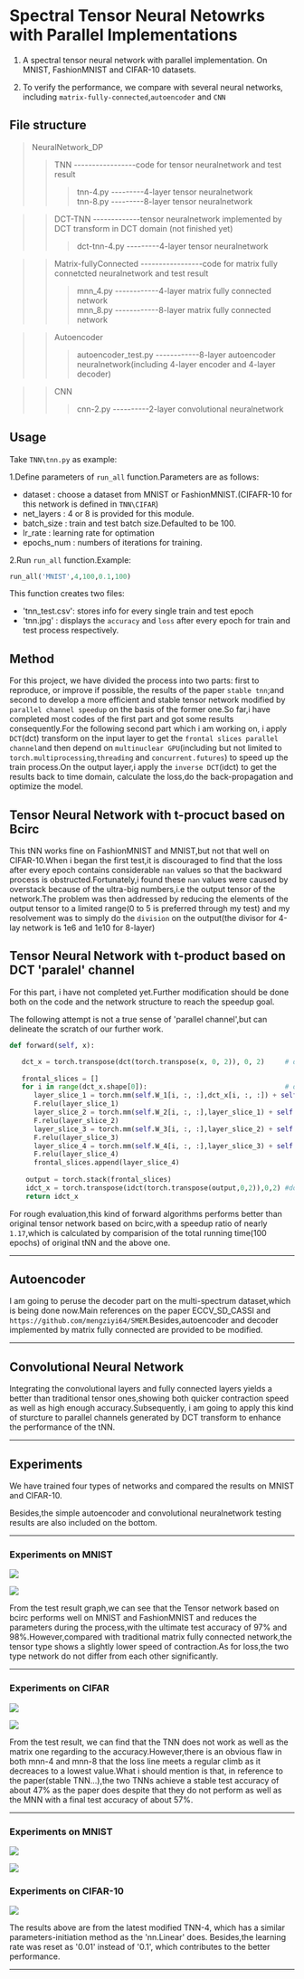 # Spectral Tensor Neural Netowrks with Parallel Implementations
1. A spectral tensor neural network with parallel implementation. On MNIST, FashionMNIST and CIFAR-10 datasets.  

2. To verify the performance, we compare with several neural networks, including `matrix-fully-connected`,`autoencoder` and `CNN`   

##  File structure
> NeuralNetwork_DP
>> TNN -----------------code for tensor neuralnetwork and test result
>>> tnn-4.py  ---------4-layer tensor neuralnetwork <br>
>>> tnn-8.py  ---------8-layer tensor neuralnetwork <br>

>>  DCT-TNN -------------tensor neuralnetwork implemented by DCT transform in DCT domain (not finished yet)
>>> dct-tnn-4.py  ---------4-layer tensor neuralnetwork <br>

>> Matrix-fullyConnected -----------------code for matrix fully connetcted neuralnetwork and test result
>>>  mnn_4.py ------------4-layer matrix fully connected network <br>
>>>  mnn_8.py ------------8-layer matrix fully connected network <br>

>> Autoencoder
>>> autoencoder_test.py ------------8-layer autoencoder neuralnetwork(including 4-layer encoder and 4-layer decoder)

>> CNN
>>> cnn-2.py  ----------2-layer convolutional neuralnetwork

## Usage
Take `TNN\tnn.py` as example:  

1.Define parameters of `run_all` function.Parameters are as follows:  
  * dataset : choose a dataset from MNIST or FashionMNIST.(CIFAFR-10 for this network is defined in `TNN\CIFAR`)
  * net_layers : 4 or 8 is provided for this module.
  * batch_size : train and test batch size.Defaulted to be 100.
  * lr_rate : learning rate for optimation
  * epochs_num : numbers of iterations for training.

2.Run `run_all` function.Example:  
  ```python
  run_all('MNIST',4,100,0.1,100)
  ```
  This function creates two files:
  * 'tnn_test.csv': stores info for every single train and test epoch
  * 'tnn.jpg' : displays the `accuracy` and `loss` after every epoch for train and test process respectively.
 
##  Method
For this project, we have divided the process into two parts: first to reproduce, or improve if possible, the results of the paper `stable tnn`;and second to develop a more efficient and stable tensor network modified by `parallel channel speedup` on the basis of the former one.So far,i have completed most codes of the first part and got some results consequently.For the following second part which i am working on, i apply `DCT`(dct) transform on the input layer to get the `frontal slices parallel channel`and then depend on `multinuclear GPU`(including but not limited to `torch.multiprocessing`,`threading` and `concurrent.futures`) to speed up the  train process.On the output layer,i apply the `inverse DCT`(idct) to get the results back to time domain, calculate the loss,do the back-propagation and optimize the model.

## Tensor Neural Network with t-procuct based on Bcirc
This tNN works fine on FashionMNIST and MNIST,but not that well on CIFAR-10.When i began the first test,it is discouraged to find that the loss after every epoch contains considerable `nan` values so that the backward process is obstructed.Fortunately,i found these `nan` values were caused by overstack because of the ultra-big numbers,i.e the output tensor of the network.The problem was then addressed by reducing the elements of the output tensor to a limited range(0 to 5 is preferred through my test) and my resolvement was to simply do the `division` on the output(the divisor for 4-lay network is 1e6 and 1e10 for 8-layer) 

## Tensor Neural Network with t-product based on DCT 'paralel' channel
For this part, i have not completed yet.Further modification should be done both on the code and the network structure to reach the speedup goal.  

The following attempt is not a true sense of 'parallel channel',but can delineate the scratch of our further work.
```python
def forward(self, x):

   dct_x = torch.transpose(dct(torch.transpose(x, 0, 2)), 0, 2)     # do the DCT transform along the third dimension
   
   frontal_slices = []
   for i in range(dct_x.shape[0]):                                  # do the fraontal-slice-wise matrix multiplication
      layer_slice_1 = torch.mm(self.W_1[i, :, :],dct_x[i, :, :]) + self.B_1[i, :, :]
      F.relu(layer_slice_1)
      layer_slice_2 = torch.mm(self.W_2[i, :, :],layer_slice_1) + self.B_2[i, :, :]
      F.relu(layer_slice_2)
      layer_slice_3 = torch.mm(self.W_3[i, :, :],layer_slice_2) + self.B_3[i, :, :]
      F.relu(layer_slice_3)
      layer_slice_4 = torch.mm(self.W_4[i, :, :],layer_slice_3) + self.B_4[i, :, :]
      F.relu(layer_slice_4)
      frontal_slices.append(layer_slice_4)
      
    output = torch.stack(frontal_slices)
    idct_x = torch.transpose(idct(torch.transpose(output,0,2)),0,2) #do the inverse DCT transform 
    return idct_x

```
For rough evaluation,this kind of forward algorithms performs better than original tensor network based on bcirc,with a speedup ratio of nearly `1.17`,which is calculated by comparision of the total running time(100 epochs) of original tNN and the above one. 
***

## Autoencoder
I am going to peruse the decoder part on the multi-spectrum dataset,which is being done now.Main references on the paper ECCV_SD_CASSI and `https://github.com/mengziyi64/SMEM`.Besides,autoencoder and decoder implemented by matrix fully connected are provided to be modified.
***

## Convolutional Neural Network
Integrating the convolutional layers and fully connected layers yields a better than traditional tensor ones,showing both quicker contraction speed as well as high enough accuracy.Subsequently, i am going to apply this kind of sturcture to parallel channels generated by DCT transform to enhance the performance of the tNN.
***

## Experiments
We have trained four types of networks and compared the results on MNIST and CIFAR-10. 

Besides,the simple autoencoder and convolutional neuralnetwork testing results are also included on the bottom. 
***
### Experiments on MNIST

![](https://github.com/hust512/Homomorphic_CP_Tensor_Dcomposition/raw/master/MNIST_loss.png)

![](https://github.com/hust512/Homomorphic_CP_Tensor_Dcomposition/raw/master/MNIST_acc.png)

From the test result graph,we can see that the Tensor network based on bcirc performs well on MNIST and FashionMNIST and reduces the parameters during the process,with the ultimate test accuracy of 97% and 98%.However,compared with traditional matrix fully connected network,the tensor type shows a slightly lower speed of contraction.As for loss,the two type network do not differ from each other significantly.  
***
### Experiments on CIFAR

![](https://github.com/hust512/Homomorphic_CP_Tensor_Dcomposition/raw/master/cifar10_loss.PNG)

![](https://github.com/hust512/Homomorphic_CP_Tensor_Dcomposition/raw/master/cifar10_acc.PNG)

From the test result, we can find that the TNN does not work as well as the matrix one regarding to the accuracy.However,there is an obvious flaw in both mnn-4 and mnn-8 that the loss line meets a regular climb as it decreaces to a lowest value.What i should mention is that, in reference to the paper(stable TNN...),the two TNNs achieve a stable test accuracy of about 47% as the paper does despite that they do not perform as well as the MNN with a final test accuracy of about 57%.
***

### Experiments on MNIST

![](https://github.com/hust512/Homomorphic_CP_Tensor_Dcomposition/raw/master/tnn4_mnist_acc_9_8.png)

![](https://github.com/hust512/Homomorphic_CP_Tensor_Dcomposition/raw/master/log_scale_acc.png)

### Experiments on CIFAR-10

![](https://github.com/hust512/Homomorphic_CP_Tensor_Dcomposition/raw/master/tnn4_cifar_acc.png)

The results above are from the latest modified TNN-4, which has a similar parameters-initiation method as the 'nn.Linear' does. Besides,the learning rate was reset as '0.01' instead of '0.1', which contributes to the better performance.
***



